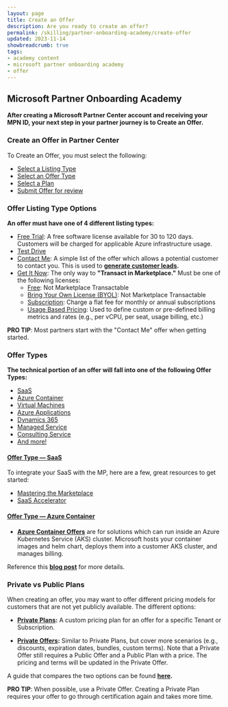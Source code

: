 ```yaml
---
layout: page
title: Create an Offer
description: Are you ready to create an offer?
permalink: /skilling/partner-onboarding-academy/create-offer
updated: 2023-11-14
showbreadcrumb: true
tags: 
- academy content
- microsoft partner onboarding academy
- offer
---
```


## Microsoft Partner Onboarding Academy

**After creating a Microsoft Partner Center account and receiving your MPN ID, your next step in your partner journey is to Create an Offer.**

### Create an Offer in Partner Center

To Create an Offer, you must select the following:

- [Select a Listing Type](https://learn.microsoft.com/en-us/partner-center/marketplace/determine-your-listing-type)
- [Select an Offer Type](https://learn.microsoft.com/en-us/partner-center/marketplace/publisher-guide-by-offer-type)
- [Select a Plan](https://learn.microsoft.com/en-us/partner-center/pricing-and-offers)
- [Submit Offer for review](https://learn.microsoft.com/en-us/partner-center/marketplace/review-publish-offer)

### Offer Listing Type Options

**An offer must have one of 4 different listing types:**

- [Free Trial](https://learn.microsoft.com/en-us/partner-center/marketplace/determine-your-listing-type#free-trial): A free software license available for 30 to 120 days. Customers will be charged for applicable Azure infrastructure usage.
- [Test Drive](https://learn.microsoft.com/en-us/partner-center/marketplace/determine-your-listing-type#test-drive)
- [Contact Me](https://learn.microsoft.com/en-us/partner-center/marketplace/determine-your-listing-type#contact-me): A simple list of the offer which allows a potential customer to contact you. This is used to **[generate customer leads](https://learn.microsoft.com/en-us/partner-center/marketplace/partner-center-portal/commercial-marketplace-get-customer-leads).**
- [Get It Now](https://learn.microsoft.com/en-us/partner-center/marketplace/determine-your-listing-type#get-it-now): The only way to **"Transact in Marketplace."** Must be one of the following licenses:
    - [Free](https://learn.microsoft.com/en-us/partner-center/marketplace/determine-your-listing-type#get-it-now-free): Not Marketplace Transactable
    - [Bring Your Own License (BYOL)](https://learn.microsoft.com/en-us/partner-center/marketplace/determine-your-listing-type#bring-your-own-license-byol): Not Marketplace Transactable
    - [Subscription](https://learn.microsoft.com/en-us/partner-center/marketplace/determine-your-listing-type#subscription): Charge a flat fee for monthly or annual subscriptions
    - [Usage Based Pricing](https://learn.microsoft.com/en-us/partner-center/marketplace/determine-your-listing-type#usage-based-pricing): Used to define custom or pre-defined billing metrics and rates (e.g., per vCPU, per seat, usage billing, etc.)
 
__PRO TIP__: Most partners start with the "Contact Me" offer when getting started.

### Offer Types

**The technical portion of an offer will fall into one of the following Offer Types:**

- [SaaS](https://learn.microsoft.com/en-us/partner-center/marketplace/plan-saas-offer)
- [Azure Container](https://learn.microsoft.com/en-us/partner-center/marketplace/marketplace-containers)
- [Virtual Machines](https://learn.microsoft.com/en-us/partner-center/marketplace/marketplace-virtual-machines)
- [Azure Applications](https://learn.microsoft.com/en-us/partner-center/marketplace/plan-azure-application-offer)
- [Dynamics 365](https://learn.microsoft.com/en-us/partner-center/marketplace/marketplace-dynamics-365)
- [Managed Service](https://learn.microsoft.com/en-us/partner-center/marketplace/plan-managed-service-offer)
- [Consulting Service](https://learn.microsoft.com/en-us/partner-center/marketplace/plan-consulting-service-offer)
- [And more!](https://learn.microsoft.com/en-us/partner-center/marketplace/publisher-guide-by-offer-type#list-of-offer-types)

#### [Offer Type — SaaS](https://learn.microsoft.com/en-us/partner-center/marketplace/plan-saas-offer)

To integrate your SaaS with the MP, here are a few, great resources to get started:

- [Mastering the Marketplace](https://microsoft.github.io/Mastering-the-Marketplace/saas/tech-topics/)
- [SaaS Accelerator](https://microsoft.github.io/Mastering-the-Marketplace/saas-accelerator/)

#### [Offer Type — Azure Container](https://learn.microsoft.com/en-us/partner-center/marketplace/marketplace-containers) 

- **[Azure Container Offers](https://learn.microsoft.com/en-us/partner-center/marketplace/azure-container-technical-assets-kubernetes)** are for solutions which can run inside an Azure Kubernetes Service (AKS) cluster. Microsoft hosts your container images and helm chart, deploys them into a customer AKS cluster, and manages billing.

Reference this **[blog post](https://aka.ms/k8sapps)** for more details.

### Private vs Public Plans

When creating an offer, you may want to offer different pricing models for customers that are not yet publicly available. The different options:

- **[Private Plans](https://learn.microsoft.com/en-us/marketplace/private-plans):** A custom pricing plan for an offer for a specific Tenant or Subscription.

- **[Private Offers](https://learn.microsoft.com/en-us/partner-center/marketplace/isv-customer):** Similar to Private Plans, but cover more scenarios (e.g., discounts, expiration dates, bundles, custom terms). Note that a Private Offer still requires a Public Offer and a Public Plan with a price. The pricing and terms will be updated in the Private Offer.

A guide that compares the two options can be found **[here](https://learn.microsoft.com/en-us/partner-center/marketplace/isv-customer-faq).**

__PRO TIP__: When possible, use a Private Offer. Creating a Private Plan requires your offer to go through certification again and takes more time.
